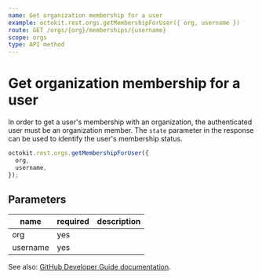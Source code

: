 ```yaml
---
name: Get organization membership for a user
example: octokit.rest.orgs.getMembershipForUser({ org, username })
route: GET /orgs/{org}/memberships/{username}
scope: orgs
type: API method
---
```


# Get organization membership for a user

In order to get a user's membership with an organization, the authenticated user must be an organization member. The `state` parameter in the response can be used to identify the user's membership status.

```js
octokit.rest.orgs.getMembershipForUser({
  org,
  username,
});
```

## Parameters

<table>
  <thead>
    <tr>
      <th>name</th>
      <th>required</th>
      <th>description</th>
    </tr>
  </thead>
  <tbody>
    <tr><td>org</td><td>yes</td><td>

</td></tr>
<tr><td>username</td><td>yes</td><td>

</td></tr>
  </tbody>
</table>

See also: [GitHub Developer Guide documentation](https://docs.github.com/rest/reference/orgs#get-organization-membership-for-a-user).

